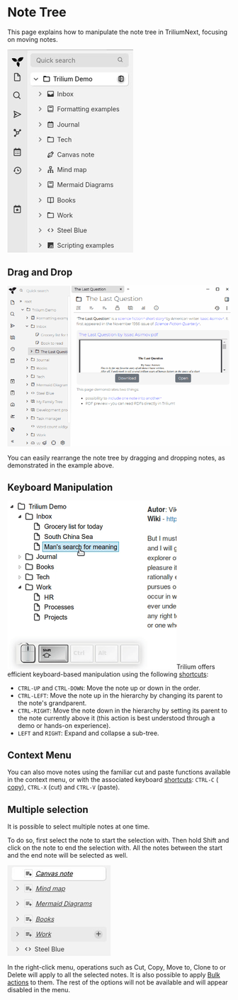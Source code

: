 # Note Tree
This page explains how to manipulate the note tree in TriliumNext, focusing on moving notes.

![](1_Note%20Tree_image.png)

## Drag and Drop

![Drag and drop example](../../Attachments/drag-and-drop.gif)

You can easily rearrange the note tree by dragging and dropping notes, as demonstrated in the example above.

## Keyboard Manipulation

![Example of using keyboard keys to move a note](../../Attachments/move-note-with-keyboard.gif)Trilium offers efficient keyboard-based manipulation using the following [shortcuts](../Keyboard%20Shortcuts.md):

*   `CTRL-UP` and `CTRL-DOWN`: Move the note up or down in the order.
*   `CTRL-LEFT`: Move the note up in the hierarchy by changing its parent to the note's grandparent.
*   `CTRL-RIGHT`: Move the note down in the hierarchy by setting its parent to the note currently above it (this action is best understood through a demo or hands-on experience).
*   `LEFT` and `RIGHT`: Expand and collapse a sub-tree.

## Context Menu

You can also move notes using the familiar cut and paste functions available in the context menu, or with the associated keyboard [shortcuts](../Keyboard%20Shortcuts.md): `CTRL-C` ( [copy](../Note/Cloning%20Notes.md)), `CTRL-X` (cut) and `CTRL-V` (paste).

## Multiple selection

It is possible to select multiple notes at one time.

To do so, first select the note to start the selection with. Then hold Shift and click on the note to end the selection with. All the notes between the start and the end note will be selected as well.

![](Note%20Tree_image.png)

In the right-click menu, operations such as Cut, Copy, Move to, Clone to or Delete will apply to all the selected notes. It is also possible to apply [Bulk actions](../../Advanced%20Usage/Bulk%20actions.md) to them. The rest of the options will not be available and will appear disabled in the menu.